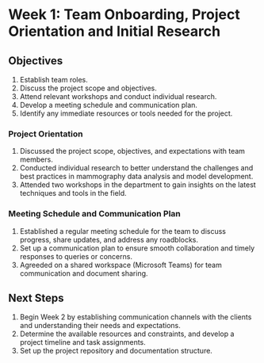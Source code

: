 # Week 1: Team Onboarding, Project Orientation and Initial Research

## Objectives
1. Establish team roles.
2. Discuss the project scope and objectives.
3. Attend relevant workshops and conduct individual research.
4. Develop a meeting schedule and communication plan.
5. Identify any immediate resources or tools needed for the project.

### Project Orientation
1. Discussed the project scope, objectives, and expectations with team members.
2. Conducted individual research to better understand the challenges and best practices in mammography data analysis and model development.
3. Attended two workshops in the department to gain insights on the latest techniques and tools in the field.

### Meeting Schedule and Communication Plan
1. Established a regular meeting schedule for the team to discuss progress, share updates, and address any roadblocks.
2. Set up a communication plan to ensure smooth collaboration and timely responses to queries or concerns.
3. Agreeded on a shared workspace (Microsoft Teams) for team communication and document sharing.

## Next Steps
1. Begin Week 2 by establishing communication channels with the clients and understanding their needs and expectations.
2. Determine the available resources and constraints, and develop a project timeline and task assignments.
3. Set up the project repository and documentation structure.